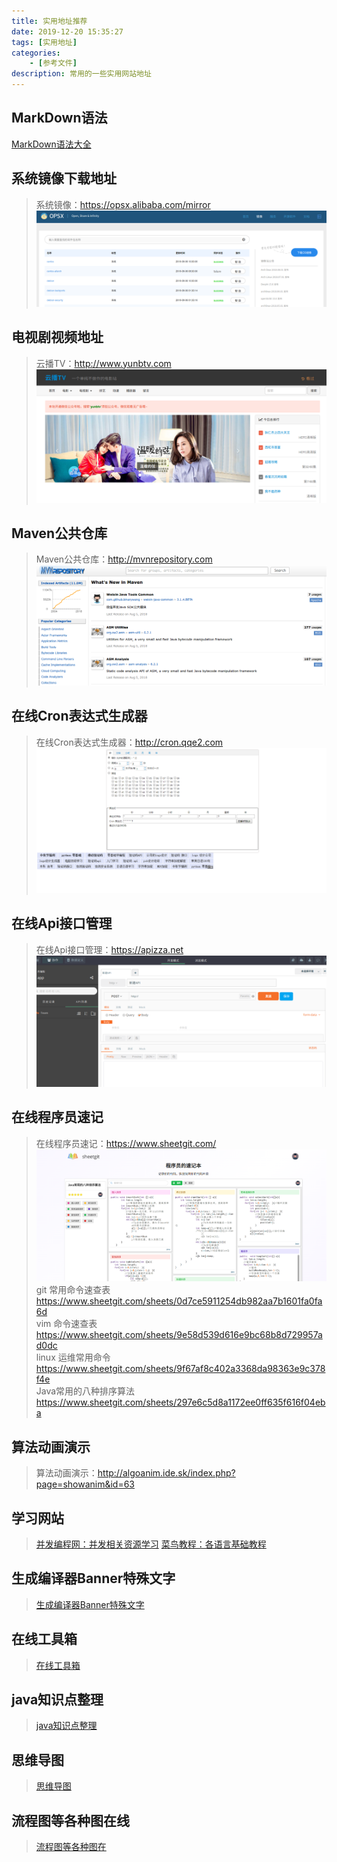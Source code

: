 ```yaml
---
title: 实用地址推荐
date: 2019-12-20 15:35:27
tags: [实用地址]
categories: 
    - [参考文件]
description: 常用的一些实用网站地址
---
```

## MarkDown语法
[MarkDown语法大全](https://www.jianshu.com/p/ebe52d2d468f)
## 系统镜像下载地址
>系统镜像：https://opsx.alibaba.com/mirror
![系统镜像](实用地址推荐/系统镜像.png)
## 电视剧视频地址
>云播TV：http://www.yunbtv.com
![云播TV](实用地址推荐/云播TV.png)
## Maven公共仓库
>Maven公共仓库：http://mvnrepository.com
![Maven公共仓库](实用地址推荐/maven仓库.png)
## 在线Cron表达式生成器
>在线Cron表达式生成器：http://cron.qqe2.com
![在线Cron表达式生成器](实用地址推荐/在线Cron表达式生成器.png)
## 在线Api接口管理
>在线Api接口管理：https://apizza.net
![在线Api接口管理](实用地址推荐/api接口在线管理.png)
## 在线程序员速记
>在线程序员速记：https://www.sheetgit.com/
![在线程序员速记](实用地址推荐/在线程序员速记.png)
>git 常用命令速查表
https://www.sheetgit.com/sheets/0d7ce5911254db982aa7b1601fa0fa6d<br/>
>vim 命令速查表
https://www.sheetgit.com/sheets/9e58d539d616e9bc68b8d729957ad0dc<br/>
>linux 运维常用命令
https://www.sheetgit.com/sheets/9f67af8c402a3368da98363e9c378f4e<br/>
>Java常用的八种排序算法
https://www.sheetgit.com/sheets/297e6c5d8a1172ee0ff635f616f04eba<br/>
## 算法动画演示
>算法动画演示：http://algoanim.ide.sk/index.php?page=showanim&id=63
## 学习网站
>[并发编程网：并发相关资源学习](http://ifeve.com/)
>[菜鸟教程：各语言基础教程](https://www.runoob.com/)
## 生成编译器Banner特殊文字
>[生成编译器Banner特殊文字](http://patorjk.com/software/taag/#p=display&f=Graffiti&t=Qi%20Hai%20Yang%20!)
## 在线工具箱
>[在线工具箱](https://tool.lu/)
## java知识点整理
>[java知识点整理](https://snailclimb.gitee.io/javaguide)
## 思维导图
>[思维导图](https://mm.edrawsoft.cn)
## 流程图等各种图在线
>[流程图等各种图在](https://www.processon.com)
